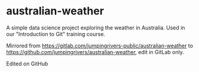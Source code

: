 # australian-weather
A simple data science project exploring the weather in Australia. Used in our "Introduction to Git" training course.

Mirrored from https://gitlab.com/jumpingrivers-public/australian-weather to https://github.com/jumpingrivers/australian-weather, edit in GitLab only.

Edited on GitHub
